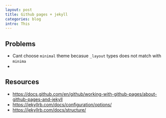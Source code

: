 ```yaml
---
layout: post
title: Github pages + jekyll
categories: blog
intro: This 
---
```



## Problems

- Cant choose `minimal` theme becasue `_layout` types does not match with `minima`
- 

## Resources

- https://docs.github.com/en/github/working-with-github-pages/about-github-pages-and-jekyll
- https://jekyllrb.com/docs/configuration/options/
- https://jekyllrb.com/docs/structure/